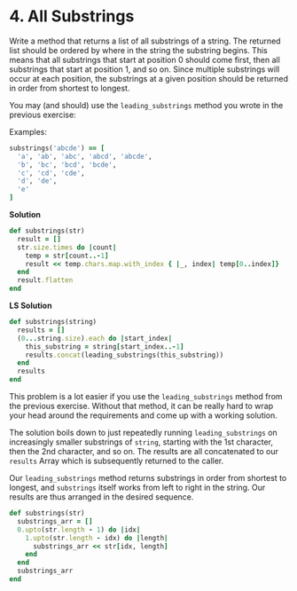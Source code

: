 # 4. All Substrings

Write a method that returns a list of all substrings of a string. The returned list should be ordered by where in the string the substring begins. This means that all substrings that start at position 0 should come first, then all substrings that start at position 1, and so on. Since multiple substrings will occur at each position, the substrings at a given position should be returned in order from shortest to longest.

You may (and should) use the `leading_substrings` method you wrote in the previous exercise:

Examples:

```ruby
substrings('abcde') == [
  'a', 'ab', 'abc', 'abcd', 'abcde',
  'b', 'bc', 'bcd', 'bcde',
  'c', 'cd', 'cde',
  'd', 'de',
  'e'
]
```

**Solution**

```ruby
def substrings(str)
  result = []
  str.size.times do |count|
    temp = str[count..-1]
    result << temp.chars.map.with_index { |_, index| temp[0..index]}
  end
  result.flatten
end
```

**LS Solution**

```ruby
def substrings(string)
  results = []
  (0...string.size).each do |start_index|
    this_substring = string[start_index..-1]
    results.concat(leading_substrings(this_substring))
  end
  results
end
```

This problem is a lot easier if you use the `leading_substrings` method from the previous exercise. Without that method, it can be really hard to wrap your head around the requirements and come up with a working solution.

The solution boils down to just repeatedly running `leading_substrings` on increasingly smaller substrings of `string`, starting with the 1st character, then the 2nd character, and so on. The results are all concatenated to our `results` Array which is subsequently returned to the caller.

Our `leading_substrings` method returns substrings in order from shortest to longest, and `substrings` itself works from left to right in the string. Our results are thus arranged in the desired sequence.

```ruby
def substrings(str)
  substrings_arr = []
  0.upto(str.length - 1) do |idx|
    1.upto(str.length - idx) do |length|
      substrings_arr << str[idx, length]
    end
  end
  substrings_arr
end
```

